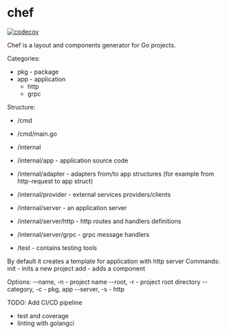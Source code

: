 # chef

[![codecov](https://codecov.io/gh/antklim/chef/branch/master/graph/badge.svg?token=EMWCS55TZR)](https://codecov.io/gh/antklim/chef)

Chef is a layout and components generator for Go projects.

Categories:
- pkg - package
- app - application
  - http
  - grpc

Structure:
- /cmd
- /cmd/main.go

- /internal
- /internal/app - application source code

- /internal/adapter - adapters from/to app structures (for example from http-request to app struct)
- /internal/provider - external services providers/clients
- /internal/server - an application server
- /internal/server/http - http routes and handlers definitions
- /internal/server/grpc - grpc message handlers
- /test - contains testing tools

By default it creates a template for application with http server
Commands:
init - inits a new project
add <component> - adds a component

Options:
--name, -n - project name
--root, -r - project root directory
--category, -c - pkg, app
--server, -s - http

TODO: Add CI/CD pipeline
  - test and coverage
  - linting with golangci